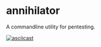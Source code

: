 # annihilator
A commandline utility for pentesting.

[![asciicast](https://asciinema.org/a/gNLMGOgjQwdoLdyFINfmX3gml.svg)](https://asciinema.org/a/gNLMGOgjQwdoLdyFINfmX3gml)